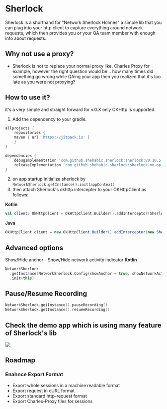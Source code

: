 # Sherlock
Sherlock is a shorthand for "Network Sherlock Holmes" a simple lib that you can plug into your http client to capture everything around network requests, which then provides you or your QA team member with enough info about requests.

## Why not use a proxy?
- Sherlock is not to replace your normal proxy like. Charles Proxy for example, however the right question would be .. how many times did something go wrong while QAing your app then you realized that it's too late as you were not proxying?
## How to use it?
it's a very simple and straight forward for v.0.X only OKHttp is supported.
1. Add the dependency to your gradle.
```groovy
allprojects {
    repositories {
	maven { url 'https://jitpack.io' }
    }
}
```
```groovy
dependencies {
    debugImplementation 'com.github.shehabic.sherlock:sherlock:v0.10.5'
    releaseImplementation 'com.github.shehabic.sherlock:sherlock-no-op:v0.10.5'
}
```
2. on app startup initialize sherlock by ``` NetworkSherlock.getInstance().init(appContext) ```
3. then attach Sherlock's okhttp intercepter to your OKHttpClient as follows:

**Kotlin**
```kotlin
val client: OkHttpClient = OkHttpClient.Builder().addInterceptor(SherlockOkHttpInterceptor()).build()
```
**Java**
```java
OkHttpClient client = new OkHttpClient.Builder().addInterceptor(new SherlockOkHttpInterceptor()).build()
```

## Advanced options
Show/Hide anchor - Show/Hide network activity indicator
**Kotlin**
```kotlin
NetworkSherlock
  .getInstance(NetworkSherlock.Config(showAnchor = true, showNetworkActivity = true))
  .init(this)
```
## Pause/Resume Recording
```kotlin
NetworkSherlock.getInstance().pauseRecording()
NetworkSherlock.getInstance().resumeRecording()
``` 
## Check the demo app which is using many feature of Sherlock's lib

![](https://github.com/shehabic/Sherlock/blob/master/screenshots/sherlock_preview.gif?raw=true)

## Roadmap
### Enahnce Export Format
  - Export whole sessions in a machine readable format
  - Export request in cURL format
  - Export standard http-request format
  - Export Charles-Proxy files for sessions 
